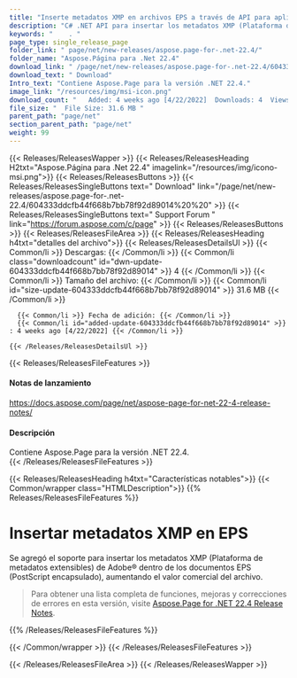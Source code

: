 ```yaml
---
title: "Inserte metadatos XMP en archivos EPS a través de API para aplicaciones C# ASP.NET"
description: "C# .NET API para insertar los metadatos XMP (Plataforma de metadatos extensibles) de Adobe en el documento EPS (PostScript encapsulado), lo que aumenta el valor comercial del archivo."
keywords: "    . "
page_type: single_release_page
folder_link: " page/net/new-releases/aspose.page-for-.net-22.4/"
folder_name: "Aspose.Página para .Net 22.4"
download_link: " /page/net/new-releases/aspose.page-for-.net-22.4/604333ddcfb44f668b7bb78f92d89014"
download_text: " Download"
Intro_text: "Contiene Aspose.Page para la versión .NET 22.4."
image_link: "/resources/img/msi-icon.png"
download_count: "   Added: 4 weeks ago [4/22/2022]  Downloads: 4  Views: 20"
file_size: "  File Size: 31.6 MB "
parent_path: "page/net"
section_parent_path: "page/net"
weight: 99
---
```


{{< Releases/ReleasesWapper >}}
{{< Releases/ReleasesHeading H2txt="Aspose.Página para .Net 22.4" imagelink="/resources/img/icono-msi.png">}}
{{< Releases/ReleasesButtons >}}
{{< Releases/ReleasesSingleButtons text=" Download" link="/page/net/new-releases/aspose.page-for-.net-22.4/604333ddcfb44f668b7bb78f92d89014%20%20" >}}
{{< Releases/ReleasesSingleButtons text=" Support Forum " link="https://forum.aspose.com/c/page" >}}
{{< Releases/ReleasesButtons >}}
{{< Releases/ReleasesFileArea >}}
{{< Releases/ReleasesHeading h4txt="detalles del archivo">}}
{{< Releases/ReleasesDetailsUl >}}
{{< Common/li >}} Descargas: {{< /Common/li >}}
{{< Common/li class="downloadcount" id="dwn-update-604333ddcfb44f668b7bb78f92d89014" >}} 4 {{< /Common/li >}}
{{< Common/li >}} Tamaño del archivo: {{< /Common/li >}}
{{< Common/li id="size-update-604333ddcfb44f668b7bb78f92d89014" >}} 31.6 MB {{< /Common/li >}}

      {{< Common/li >}} Fecha de adición: {{< /Common/li >}}
      {{< Common/li id="added-update-604333ddcfb44f668b7bb78f92d89014" >}} : 4 weeks ago [4/22/2022] {{< /Common/li >}}

    {{< /Releases/ReleasesDetailsUl >}}

{{< Releases/ReleasesFileFeatures >}}
<h4>Notas de lanzamiento</h4><div> <a href="https://docs.aspose.com/page/net/aspose-page-for-net-22-4-release-notes/">https://docs.aspose.com/page/net/aspose-page-for-net-22-4-release-notes/</a></div><h4> Descripción</h4><div class="HTMLDescription"> Contiene Aspose.Page para la versión .NET 22.4.</div>
{{< /Releases/ReleasesFileFeatures >}}

{{< Releases/ReleasesHeading h4txt="Características notables">}}
{{< Common/wrapper class="HTMLDescription">}}
{{% Releases/ReleasesFileFeatures %}}

# Insertar metadatos XMP en EPS

Se agregó el soporte para insertar los metadatos XMP (Plataforma de metadatos extensibles) de Adobe® dentro de los documentos EPS (PostScript encapsulado), aumentando el valor comercial del archivo.

> Para obtener una lista completa de funciones, mejoras y correcciones de errores en esta versión, visite [Aspose.Page for .NET 22.4 Release Notes](https://docs.aspose.com/page/net/aspose-page-for-net-22-4-release-notes/).

{{% /Releases/ReleasesFileFeatures %}}

{{< /Common/wrapper >}}
{{< /Releases/ReleasesFileFeatures >}}

{{< /Releases/ReleasesFileArea >}}
{{< /Releases/ReleasesWapper >}}

